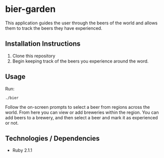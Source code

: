 bier-garden
===========

This application guides the user through the beers of the world and allows them to track the beers they have experienced.

## Installation Instructions

  1. Clone this repository
  3. Begin keeping track of the beers you experience around the word.

## Usage

Run:

    ./bier

Follow the on-screen prompts to select a beer from regions across the world. From here you can view or add breweries within the region. You can add beers to a brewery, and then select a beer and mark it as experienced or not.

## Technologies / Dependencies

  * Ruby 2.1.1
